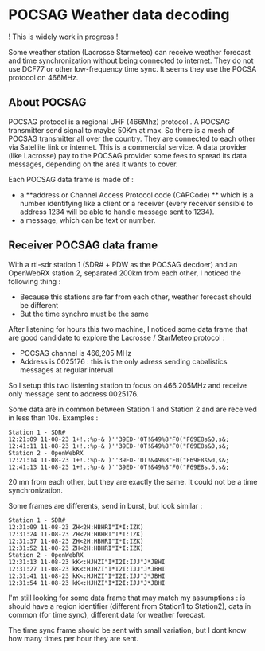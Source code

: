 # POCSAG Weather data decoding

! This is widely work in progress !

Some weather station (Lacrosse Starmeteo) can receive weather forecast and time synchronization without being connected to internet. They do not use DCF77 or other low-frequency time sync. It seems they use the POCSA protocol on 466MHz.

## About POCSAG

POCSAG protocol is a regional UHF (466Mhz) protocol . A POCSAG transmitter send signal to maybe 50Km at max. So there is a mesh of POCSAG transmitter all over the country. They are connected to each other via Satellite link or internet.
This is a commercial service. A data provider (like Lacrosse) pay to the POCSAG provider some fees to spread its data messages, depending on the area it wants to cover.

Each POCSAG data frame is made of :
- a **address or Channel Access Protocol code (CAPCode) ** which is a number identifying like a client or a receiver (every receiver sensible to address 1234 will be able to handle message sent to 1234).
- a message, which can be text or number.

## Receiver POCSAG data frame

With a rtl-sdr station 1 (SDR# + PDW as the POCSAG decdoer) and an OpenWebRX station 2, separated 200km from each other, I noticed the following thing :

- Because this stations are far from each other, weather forecast should be different
- But the time synchro must be the same

After listening for hours this two machine, I noticed some data frame that are good candidate to explore the Lacrosse / StarMeteo protocol :
- POCSAG channel is 466,205 MHz
- Address is 0025176 : this is the only adress sending cabalistics messages at regular interval

So I setup this two listening station to focus on 466.205MHz and receive only message sent to address 0025176.

Some data are in common between Station 1 and Station 2 and are received in less than 10s. Examples :
```
Station 1 - SDR#
12:21:09 11-08-23 1+!.:%p-& )''39ED-'0T!&49%8"F0("F69E8s&0,s&;
12:41:11 11-08-23 1+!.:%p-& )''39ED-'0T!&49%8"F0("F69E8s&0,s&;
Station 2 - OpenWebRX
12:21:14 11-08-23 1+!.:%p-& )''39ED-'0T!&49%8"F0("F69E8s&0,s&;
12:41:13 11-08-23 1+!.:%p-& )''39ED-'0T!&49%8"F0("F69E8s.6,s&;
```
20 mn from each other, but they are exactly the same. It could not be a time synchronization.

Some frames are differents, send in burst, but look similar :
```
Station 1 - SDR#
12:31:09 11-08-23 ZH<2H:HBHRI"I*I:IZK)
12:31:24 11-08-23 ZH<2H:HBHRI"I*I:IZK)
12:31:37 11-08-23 ZH<2H:HBHRI"I*I:IZK)
12:31:52 11-08-23 ZH<2H:HBHRI"I*I:IZK)
Station 2 - OpenWebRX
12:31:13 11-08-23 kK<:HJHZI"I*I2I:IJJ"J*JBHI
12:31:27 11-08-23 kK<:HJHZI"I*I2I:IJJ"J*JBHI
12:31:41 11-08-23 kK<:HJHZI"I*I2I:IJJ"J*JBHI
12:31:54 11-08-23 kK<:HJHZI"I*I2I:IJJ"J*JBHI
```

I'm still looking for some data frame that may match my assumptions : is should have a region identifier (different from Station1 to Station2), data in common (for time sync), different data for weather forecast.

The time sync frame should be sent with small variation, but I dont know how many times per hour they are sent.
